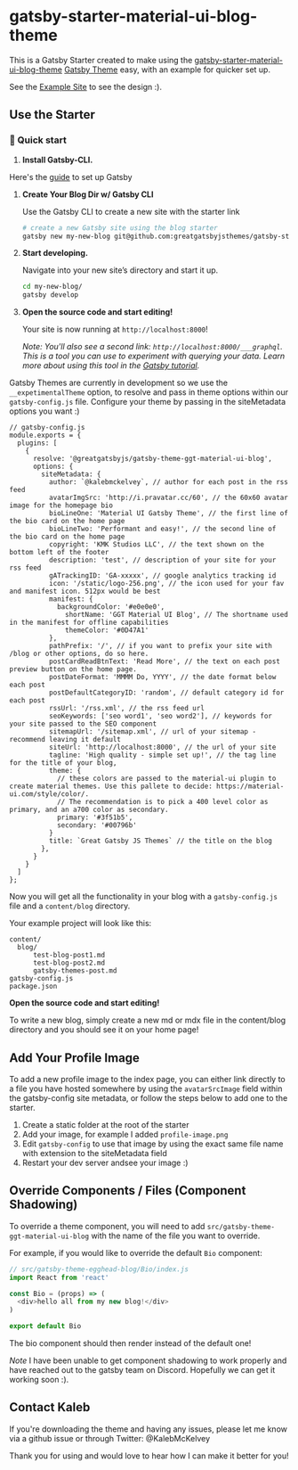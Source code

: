 # gatsby-starter-material-ui-blog-theme

This is a Gatsby Starter created to make using the [gatsby-starter-material-ui-blog-theme](https://www.npmjs.com/package/@greatgatsbyjs/gatsby-theme-ggt-material-ui-blog) [Gatsby Theme](https://www.gatsbyjs.org/blog/2018-11-11-introducing-gatsby-themes/) easy, with an example for quicker set up.

See the [Example Site](https://gatsby-theme-ggt-material-ui-blog.netlify.com/) to see the design :).

## Use the Starter

### 🚀 Quick start

1. **Install Gatsby-CLI.**

Here's the [guide](https://www.gatsbyjs.org/docs/quick-start) to set up Gatsby

1.  **Create Your Blog Dir w/ Gatsby CLI**

    Use the Gatsby CLI to create a new site with the starter link

    ```sh
    # create a new Gatsby site using the blog starter
    gatsby new my-new-blog git@github.com:greatgatsbyjsthemes/gatsby-starter-ggt-material-ui-blog.git
    ```

1.  **Start developing.**

    Navigate into your new site’s directory and start it up.

    ```sh
    cd my-new-blog/
    gatsby develop
    ```

1.  **Open the source code and start editing!**

    Your site is now running at `http://localhost:8000`!

    _Note: You'll also see a second link: _`http://localhost:8000/___graphql`_. This is a tool you can use to experiment with querying your data. Learn more about using this tool in the [Gatsby tutorial](https://www.gatsbyjs.org/tutorial/part-five/#introducing-graphiql)._


Gatsby Themes are currently in development so we use the `__expetimentalTheme` option, to resolve and pass in theme options within our `gatsby-config.js` file. Configure your theme by passing in the siteMetadata options you want :)

  ```
  // gatsby-config.js
  module.exports = {
    plugins: [
      {
        resolve: '@greatgatsbyjs/gatsby-theme-ggt-material-ui-blog',
        options: {
          siteMetadata: {
            author: `@kalebmckelvey`, // author for each post in the rss feed
            avatarImgSrc: 'http://i.pravatar.cc/60', // the 60x60 avatar image for the homepage bio
            bioLineOne: 'Material UI Gatsby Theme', // the first line of the bio card on the home page
            bioLineTwo: 'Performant and easy!', // the second line of the bio card on the home page
            copyright: 'KMK Studios LLC', // the text shown on the bottom left of the footer
            description: 'test', // description of your site for your rss feed
            gATrackingID: 'GA-xxxxx', // google analytics tracking id
            icon: '/static/logo-256.png', // the icon used for your fav and manifest icon. 512px would be best
            manifest: {
              backgroundColor: '#e0e0e0',
                shortName: 'GGT Material UI Blog', // The shortname used in the manifest for offline capabilities
                themeColor: '#0D47A1'
            },
            pathPrefix: '/', // if you want to prefix your site with /blog or other options, do so here.
            postCardReadBtnText: 'Read More', // the text on each post preview button on the home page.
            postDateFormat: 'MMMM Do, YYYY', // the date format below each post
            postDefaultCategoryID: 'random', // default category id for each post
            rssUrl: '/rss.xml', // the rss feed url
            seoKeywords: ['seo word1', 'seo word2'], // keywords for your site passed to the SEO component
            sitemapUrl: '/sitemap.xml', // url of your sitemap - recommend leaving it default
            siteUrl: 'http://localhost:8000', // the url of your site
            tagline: 'High quality - simple set up!', // the tag line for the title of your blog,
            theme: {
              // these colors are passed to the material-ui plugin to create material themes. Use this pallete to decide: https://material-ui.com/style/color/.
              // The recommendation is to pick a 400 level color as primary, and an a700 color as secondary.
              primary: '#3f51b5',
              secondary: '#00796b'
            }
            title: `Great Gatsby JS Themes` // the title on the blog
          },
        }
      }
    ]
  };
  ```

Now you will get all the functionality in your blog with a `gatsby-config.js` file and a `content/blog` directory.

Your example project will look like this:

  ```
  content/
    blog/
        test-blog-post1.md
        test-blog-post2.md
        gatsby-themes-post.md
  gatsby-config.js
  package.json
  ```

**Open the source code and start editing!**

  To write a new blog, simply create a new md or mdx file in the content/blog directory and you should see it on your home page!

## Add Your Profile Image

To add a new profile image to the index page, you can either link directly to a file you have hosted somewhere by using the `avatarSrcImage` field within the gatsby-config site metadata, or follow the steps below to add one to the starter.

1. Create a static folder at the root of the starter
2. Add your image, for example I added `profile-image.png`
3. Edit `gatsby-config` to use that image by using the exact same file name with extension to the siteMetadata field
4. Restart your dev server andsee your image :)


## Override Components / Files (Component Shadowing)

To override a theme component, you will need to add `src/gatsby-theme-ggt-material-ui-blog` with the name of the file you want to override.

For example, if you would like to override the default `Bio` component:

  ```js
  // src/gatsby-theme-egghead-blog/Bio/index.js
  import React from 'react'

  const Bio = (props) => (
    <div>hello all from my new blog!</div>
  )

  export default Bio
  ```

The bio component should then render instead of the default one!

*Note* I have been unable to get component shadowing to work properly and have reached out to the gatsby team on Discord. Hopefully we can get it working soon :).

## Contact Kaleb

If you're downloading the theme and having any issues, please let me know via a github issue or through Twitter: @KalebMcKelvey

Thank you for using and would love to hear how I can make it better for you!